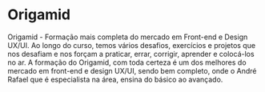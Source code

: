# Origamid
Origamid - Formação mais completa do mercado em Front-end e Design UX/UI.
Ao longo do curso, temos vários desafios, exercícios e projetos que nos desafiam e nos forçam a praticar, errar, corrigir, aprender e colocá-los no ar. A formação do Origamid, com toda certeza é um dos melhores do mercado em front-end e design UX/UI, sendo bem completo, onde o André Rafael que é especialista na área, ensina do básico ao avançado.
